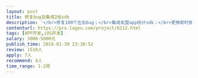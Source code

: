 ```yaml
---                
layout: post       
title: 修复bug及集成2给sdk           
description: '</br>修复100个左右bug；</br>集成友盟app统计sdk；</br>更换即时推送sdk到友盟（之前信鸽）。</br></br>时间7～10天，保证节前上线。</br>'     
contenturl: https://pro.lagou.com/project/6212.html      
tags: [APP开发,iOS开发]            
salary: 3000-5000元          
publish_time: 2018-01-30 23:30:52         
review: 1510人                   
apply: 7人                   
recommend: 4人                   
time_range: 1-2周              
---                 
```


